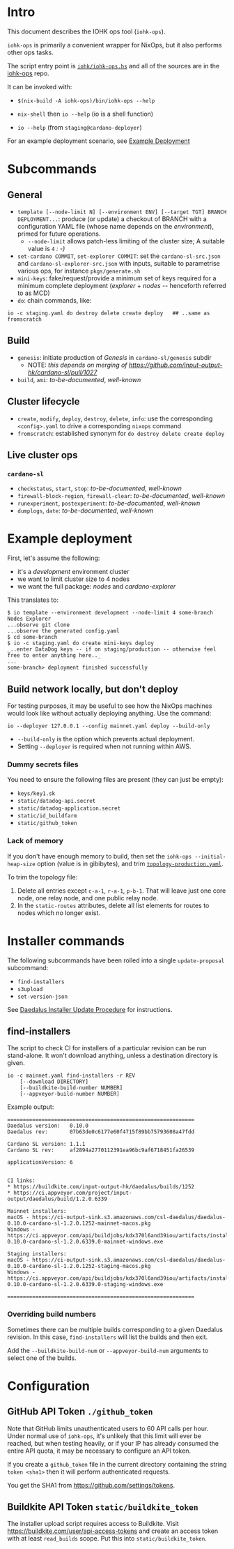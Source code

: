 # Intro

This document describes the IOHK ops tool (`iohk-ops`).

`iohk-ops` is primarily a convenient wrapper for NixOps, but it also
performs other ops tasks.

The script entry point is [`iohk/iohk-ops.hs`](https://github.com/input-output-hk/iohk-ops/blob/master/iohk/iohk-ops.hs)
and all of the sources are in the [iohk-ops](https://github.com/input-output-hk/iohk-ops)
repo.

It can be invoked with:

 - `$(nix-build -A iohk-ops)/bin/iohk-ops --help`

 - `nix-shell` then `io --help` (io is a shell function)

 - `io --help` (from `staging@cardano-deployer`)

For an example deployment scenario, see [Example Deployment](#example-deployment)

# Subcommands
## General

- `template [--node-limit N] [--environment ENV] [--target TGT] BRANCH DEPLOYMENT...`: produce (or update) a checkout of BRANCH with a configuration YAML file (whose name depends on the _environment_), primed for future operations.
    - `--node-limit` allows patch-less limiting of the cluster size;  A suitable value is `4` _: -)_
- `set-cardano COMMIT`, `set-explorer COMMIT`: set the `cardano-sl-src.json` and `cardano-sl-explorer-src.json` with inputs, suitable to parametrise various ops, for instance `pkgs/generate.sh`
- `mini-keys`: fake/request/provide a minimum set of keys required for a minimum complete deployment (_explorer_ + _nodes_ -- henceforth referred to as MCD)
- `do`: chain commands, like:

```
io -c staging.yaml do destroy delete create deploy   ## ..same as fromscratch
```

## Build

- `genesis`: initiate production of _Genesis_ in `cardano-sl/genesis` subdir
    - NOTE: _this depends on merging of https://github.com/input-output-hk/cardano-sl/pull/1027_
- `build`, `ami`: _to-be-documented_, _well-known_

## Cluster lifecycle

- `create`, `modify`, `deploy`, `destroy`, `delete`, `info`: use the corresponding `<config>.yaml` to drive a corresponding `nixops` command
- `fromscratch`: established synonym for `do destroy delete create deploy`

## Live cluster ops
### `cardano-sl`
- `checkstatus`, `start`, `stop`: _to-be-documented_, _well-known_
- `firewall-block-region`, `firewall-clear`: _to-be-documented_, _well-known_
- `runexperiment`, `postexperiment`: _to-be-documented_, _well-known_
- `dumplogs`, `date`: _to-be-documented_, _well-known_

# Example deployment

First, let's assume the following:

- it's a _development_ environment cluster
- we want to limit cluster size to 4 nodes
- we want the full package: _nodes_ and _cardano-explorer_

This translates to:
```
$ io template --environment development --node-limit 4 some-branch Nodes Explorer
...observe git clone
...observe the generated config.yaml
$ cd some-branch
$ io -c staging.yaml do create mini-keys deploy
_..enter DataDog keys -- if on staging/production -- otherwise feel free to enter anything here.._
...
some-branch> deployment finished successfully
```

## Build network locally, but don't deploy

For testing purposes, it may be useful to see how the NixOps machines
would look like without actually deploying anything. Use the command:

    io --deployer 127.0.0.1 --config mainnet.yaml deploy --build-only

 * `--build-only` is the option which prevents actual deployment.
 * Setting `--deployer` is required when not running within AWS.

### Dummy secrets files

You need to ensure the following files are present (they can just be empty):

- `keys/key1.sk`
- `static/datadog-api.secret`
- `static/datadog-application.secret`
- `static/id_buildfarm`
- `static/github_token`

### Lack of memory

If you don't have enough memory to build, then set the `iohk-ops --initial-heap-size` option (value is in gibibytes), and trim
[`topology-production.yaml`](https://github.com/input-output-hk/iohk-ops/blob/master/topology-production.yaml).

To trim the topology file:
1. Delete all entries except `c-a-1`, `r-a-1`, `p-b-1`. That will
   leave just one core node, one relay node, and one public relay
   node.
2. In the `static-routes` attributes, delete all list elements for
   routes to nodes which no longer exist.


# Installer commands

The following subcommands have been rolled into a single
`update-proposal` subcommand:

 - `find-installers`
 - `s3upload`
 - `set-version-json`

See [Daedalus Installer Update Procedure](./Daedalus-Installer-Update-Procedure.md)
for instructions.

## find-installers

The script to check CI for installers of a particular revision can be
run stand-alone. It won't download anything, unless a destination
directory is given.

    io -c mainnet.yaml find-installers -r REV
        [--download DIRECTORY]
        [--buildkite-build-number NUMBER]
        [--appveyor-build-number NUMBER]

Example output:

    ============================================================
    Daedalus version:   0.10.0
    Daedalus rev:       07b63de0c6177e60f4715f89bb75793608a47fdd

    Cardano SL version: 1.1.1
    Cardano SL rev:     af2894a2770112391ea96bc9af6718451fa26539

    applicationVersion: 6


    CI links:
    * https://buildkite.com/input-output-hk/daedalus/builds/1252
    * https://ci.appveyor.com/project/input-output/daedalus/build/1.2.0.6339

    Mainnet installers:
    macOS - https://ci-output-sink.s3.amazonaws.com/csl-daedalus/daedalus-0.10.0-cardano-sl-1.2.0.1252-mainnet-macos.pkg
    Windows - https://ci.appveyor.com/api/buildjobs/kdx370l6and39iou/artifacts/installers/daedalus-0.10.0-cardano-sl-1.2.0.6339.0-mainnet-windows.exe

    Staging installers:
    macOS - https://ci-output-sink.s3.amazonaws.com/csl-daedalus/daedalus-0.10.0-cardano-sl-1.2.0.1252-staging-macos.pkg
    Windows - https://ci.appveyor.com/api/buildjobs/kdx370l6and39iou/artifacts/installers/daedalus-0.10.0-cardano-sl-1.2.0.6339.0-staging-windows.exe

    ============================================================

### Overriding build numbers

Sometimes there can be multiple builds corresponding to a given
Daedalus revision. In this case, `find-installers` will list the
builds and then exit.

Add the `--buildkite-build-num` or `--appveyor-build-num` arguments to
select one of the builds.


# Configuration

## GitHub API Token `./github_token`

Note that GitHub limits unauthenticated users to 60 API calls per hour. Under normal use of `iohk-ops`, it's unlikely that this limit will ever be reached, but when testing heavily, or if your IP has already consumed the entire API quota, it may be necessary to configure an API token.

If you create a `github_token` file in the current directory containing the string `token <sha1>` then it will perform authenticated requests.

You get the SHA1 from <https://github.com/settings/tokens>.

## Buildkite API Token `static/buildkite_token`

The installer upload script requires access to Buildkite. Visit <https://buildkite.com/user/api-access-tokens> and create an access token with at least `read_builds` scope. Put this into `static/buildkite_token`.
